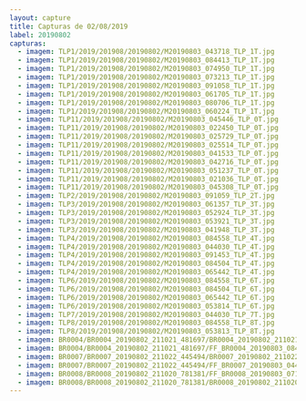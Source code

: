 ```yaml
---
layout: capture
title: Capturas de 02/08/2019
label: 20190802
capturas:
  - imagem: TLP1/2019/201908/20190802/M20190803_043718_TLP_1T.jpg
  - imagem: TLP1/2019/201908/20190802/M20190803_084413_TLP_1T.jpg
  - imagem: TLP1/2019/201908/20190802/M20190803_074950_TLP_1T.jpg
  - imagem: TLP1/2019/201908/20190802/M20190803_073213_TLP_1T.jpg
  - imagem: TLP1/2019/201908/20190802/M20190803_091058_TLP_1T.jpg
  - imagem: TLP1/2019/201908/20190802/M20190803_061705_TLP_1T.jpg
  - imagem: TLP1/2019/201908/20190802/M20190803_080706_TLP_1T.jpg
  - imagem: TLP1/2019/201908/20190802/M20190803_060224_TLP_1T.jpg
  - imagem: TLP11/2019/201908/20190802/M20190803_045446_TLP_0T.jpg
  - imagem: TLP11/2019/201908/20190802/M20190803_022450_TLP_0T.jpg
  - imagem: TLP11/2019/201908/20190802/M20190803_025729_TLP_0T.jpg
  - imagem: TLP11/2019/201908/20190802/M20190803_025514_TLP_0T.jpg
  - imagem: TLP11/2019/201908/20190802/M20190803_041533_TLP_0T.jpg
  - imagem: TLP11/2019/201908/20190802/M20190803_042716_TLP_0T.jpg
  - imagem: TLP11/2019/201908/20190802/M20190803_051237_TLP_0T.jpg
  - imagem: TLP11/2019/201908/20190802/M20190803_021036_TLP_0T.jpg
  - imagem: TLP11/2019/201908/20190802/M20190803_045308_TLP_0T.jpg
  - imagem: TLP2/2019/201908/20190802/M20190803_091059_TLP_2T.jpg
  - imagem: TLP3/2019/201908/20190802/M20190803_061357_TLP_3T.jpg
  - imagem: TLP3/2019/201908/20190802/M20190803_052924_TLP_3T.jpg
  - imagem: TLP3/2019/201908/20190802/M20190803_053921_TLP_3T.jpg
  - imagem: TLP3/2019/201908/20190802/M20190803_041948_TLP_3T.jpg
  - imagem: TLP4/2019/201908/20190802/M20190803_084558_TLP_4T.jpg
  - imagem: TLP4/2019/201908/20190802/M20190803_044030_TLP_4T.jpg
  - imagem: TLP4/2019/201908/20190802/M20190803_091453_TLP_4T.jpg
  - imagem: TLP4/2019/201908/20190802/M20190803_084504_TLP_4T.jpg
  - imagem: TLP4/2019/201908/20190802/M20190803_065442_TLP_4T.jpg
  - imagem: TLP6/2019/201908/20190802/M20190803_084558_TLP_6T.jpg
  - imagem: TLP6/2019/201908/20190802/M20190803_084504_TLP_6T.jpg
  - imagem: TLP6/2019/201908/20190802/M20190803_065442_TLP_6T.jpg
  - imagem: TLP6/2019/201908/20190802/M20190803_053814_TLP_6T.jpg
  - imagem: TLP7/2019/201908/20190802/M20190803_044030_TLP_7T.jpg
  - imagem: TLP8/2019/201908/20190802/M20190803_084558_TLP_8T.jpg
  - imagem: TLP8/2019/201908/20190802/M20190803_053813_TLP_8T.jpg
  - imagem: BR0004/BR0004_20190802_211021_481697/BR0004_20190802_211021_481697_stack_5_meteors.jpg
  - imagem: BR0004/BR0004_20190802_211021_481697/FF_BR0004_20190803_084549_251_0996352.fits_maxpixel.jpg
  - imagem: BR0007/BR0007_20190802_211022_445494/BR0007_20190802_211022_445494_stack_2_meteors.jpg
  - imagem: BR0007/BR0007_20190802_211022_445494/FF_BR0007_20190803_044029_551_0808448.fits_maxpixel.jpg
  - imagem: BR0008/BR0008_20190802_211020_781381/FF_BR0008_20190803_071645_788_0503808.fits_maxpixel.jpg
  - imagem: BR0008/BR0008_20190802_211020_781381/BR0008_20190802_211020_781381_stack_3_meteors.jpg
---
```

